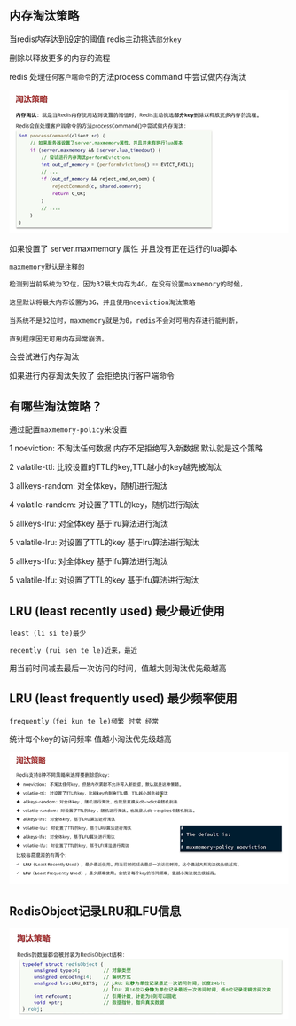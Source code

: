 内存淘汰策略
---

当redis内存达到设定的阈值 redis主动挑选`部分key`

删除以释放更多的内存的流程

redis 处理`任何客户端命令`的方法process command 中尝试做内存淘汰

![img_174.png](img_174.png)

如果设置了 server.maxmemory 属性 并且没有正在运行的lua脚本

`maxmemory默认是注释的`

    检测到当前系统为32位，因为32最大内存为4G，在没有设置maxmemory的时候，

    这里默认将最大内存设置为3G，并且使用noeviction淘汰策略

    当系统不是32位时，maxmemory就是为0，redis不会对可用内存进行能判断，

    直到程序因无可用内存异常崩溃。

会尝试进行内存淘汰

如果进行内存淘汰失败了 会拒绝执行客户端命令


有哪些淘汰策略？
---
通过配置`maxmemory-policy`来设置

1   noeviction: 不淘汰任何数据 内存不足拒绝写入新数据 默认就是这个策略

2   valatile-ttl: 比较设置的TTL的key,TTL越小的key越先被淘汰

3   allkeys-random: 对全体key，随机进行淘汰

4   valatile-random: 对设置了TTL的key，随机进行淘汰

5   allkeys-lru: 对全体key 基于lru算法进行淘汰

5   valatile-lru: 对设置了TTL的key 基于lru算法进行淘汰

5   allkeys-lfu: 对全体key 基于lfu算法进行淘汰

5   valatile-lfu: 对设置了TTL的key 基于lfu算法进行淘汰

LRU (least recently used) 最少最近使用
---
`least (li si te)最少`

`recently (rui sen te le)近来，最近`

用当前时间减去最后一次访问的时间，值越大则淘汰优先级越高

LRU (least frequently used) 最少频率使用
---

`frequently（fei kun te le)频繁 时常 经常`

统计每个key的访问频率 值越小淘汰优先级越高
 
![img_175.png](img_175.png)


RedisObject记录LRU和LFU信息
---

![img_176.png](img_176.png)